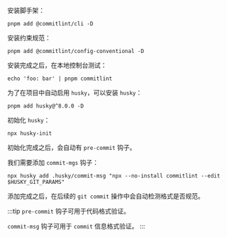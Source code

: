 安装脚手架：

```shell
pnpm add @commitlint/cli -D
```

安装约束规范：

```shell
pnpm add @commitlint/config-conventional -D
```

安装完成之后，在本地控制台测试：

```shell
echo 'foo: bar' | pnpm commitlint
```

为了在项目中自动启用 `husky`，可以安装 `husky`：

```shell
pnpm add husky@^8.0.0 -D
```

初始化 `husky`：

```shell
npx husky-init
```

初始化完成之后，会自动有 `pre-commit` 钩子。

我们需要添加 `commit-mgs` 钩子：

```shell
npx husky add .husky/commit-msg "npx --no-install commitlint --edit $HUSKY_GIT_PARAMS"
```

添加完成之后，在后续的 `git commit` 操作中会自动检测格式是否规范。

:::tip
`pre-commit` 钩子可用于代码格式验证。

`commit-msg` 钩子可用于 `commit` 信息格式验证。
:::
